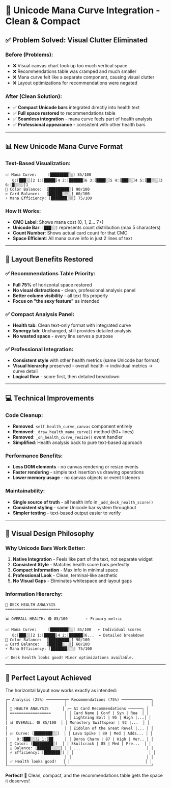# 🎯 Unicode Mana Curve Integration - Clean & Compact

## ✅ **Problem Solved: Visual Clutter Eliminated**

### **Before (Problems):**
- ❌ Visual canvas chart took up too much vertical space
- ❌ Recommendations table was cramped and much smaller  
- ❌ Mana curve felt like a separate component, causing visual clutter
- ❌ Layout optimizations for recommendations were negated

### **After (Clean Solution):**
- ✅ **Compact Unicode bars** integrated directly into health text
- ✅ **Full space restored** to recommendations table
- ✅ **Seamless integration** - mana curve feels part of health analysis
- ✅ **Professional appearance** - consistent with other health bars

---

## 📊 **New Unicode Mana Curve Format**

### **Text-Based Visualization:**
```
📈 Mana Curve:     [████████░░] 85/100
   0:[███░░]2 1:[█████]4 2:[██████]6 3:[████░]5 4:[███░░]4 5:[██░░░]3 6:[█░░░░]1 
🎨 Color Balance:  [█████████░] 90/100
⚖️ Card Balance:   [██████░░░░] 60/100
⚡ Mana Efficiency: [███████░░░] 75/100
```

### **How It Works:**
- **CMC Label**: Shows mana cost (0, 1, 2... 7+)
- **Unicode Bar**: `[███░░]` represents count distribution (max 5 characters)
- **Count Number**: Shows actual card count for that CMC
- **Space Efficient**: All mana curve info in just 2 lines of text

---

## 🎯 **Layout Benefits Restored**

### **✅ Recommendations Table Priority:**
- **Full 75%** of horizontal space restored
- **No visual distractions** - clean, professional analysis panel
- **Better column visibility** - all text fits properly
- **Focus on "the sexy feature"** as intended

### **✅ Compact Analysis Panel:**
- **Health tab**: Clean text-only format with integrated curve
- **Synergy tab**: Unchanged, still provides detailed analysis
- **No wasted space** - every line serves a purpose

### **✅ Professional Integration:**
- **Consistent style** with other health metrics (same Unicode bar format)
- **Visual hierarchy** preserved - overall health → individual metrics → curve detail
- **Logical flow** - score first, then detailed breakdown

---

## 💻 **Technical Improvements**

### **Code Cleanup:**
- **Removed**: `self.health_curve_canvas` component entirely
- **Removed**: `_draw_health_mana_curve()` method (50+ lines)
- **Removed**: `_on_health_curve_resize()` event handler
- **Simplified**: Health analysis back to pure text-based approach

### **Performance Benefits:**
- **Less DOM elements** - no canvas rendering or resize events
- **Faster rendering** - simple text insertion vs drawing operations
- **Lower memory usage** - no canvas objects or event listeners

### **Maintainability:**
- **Single source of truth** - all health info in `_add_deck_health_score()`
- **Consistent styling** - same Unicode bar system throughout
- **Simpler testing** - text-based output easier to verify

---

## 🎨 **Visual Design Philosophy**

### **Why Unicode Bars Work Better:**
1. **Native Integration** - Feels like part of the text, not separate widget
2. **Consistent Style** - Matches health score bars perfectly
3. **Compact Information** - Max info in minimal space
4. **Professional Look** - Clean, terminal-like aesthetic
5. **No Visual Gaps** - Eliminates whitespace and layout gaps

### **Information Hierarchy:**
```
🏥 DECK HEALTH ANALYSIS
========================

📊 OVERALL HEALTH: 🟢 85/100        ← Primary metric

📈 Mana Curve:     [████████░░] 85/100   ← Individual scores
   0:[███░░]2 1:[█████]4 2:[██████]6...  ← Detailed breakdown
🎨 Color Balance:  [█████████░] 90/100
⚖️ Card Balance:   [██████░░░░] 60/100
⚡ Mana Efficiency: [███████░░░] 75/100

✅ Deck health looks good! Minor optimizations available.
```

---

## 🚀 **Perfect Layout Achieved**

The horizontal layout now works exactly as intended:

```
┌─ Analysis (25%) ────────┬─ Recommendations (75%) ─────────────┐
│                         │                                     │
│ 🏥 HEALTH ANALYSIS      │ ┌─ AI Card Recommendations ──────┐ │
│ ==================      │ │ Card Name | Conf | Syn | Rea  │ │
│                         │ │ Lightning Bolt | 95 | High |...│ │
│ 📊 OVERALL: 🟢 85/100  │ │ Monastery Swiftspear | 92 |...  │ │
│                         │ │ Eidolon of the Great Revel |... │ │
│ 📈 Curve: [████████░░]  │ │ Lava Spike | 89 | Med | Adds... │ │
│    0:[███░░]2 1:[██     │ │ Boros Charm | 87 | High | Ver.. │ │
│ 🎨 Color: [█████████░]  │ │ Skullcrack | 85 | Med | Pre...  │ │
│ ⚖️ Balance: [██████░░░░] │ │ ...                             │ │
│ ⚡ Efficiency: [███████░] │ │                                 │ │
│                         │ │                                 │ │
│ ✅ Health looks good!   │ │                                 │ │
└─────────────────────────┴─────────────────────────────────────┘
```

**Perfect!** 🎉 Clean, compact, and the recommendations table gets the space it deserves!
